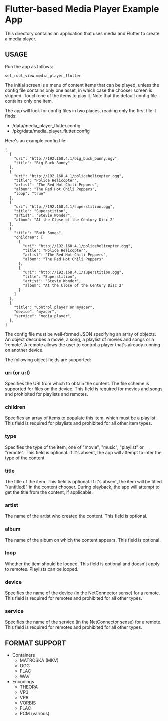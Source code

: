 # Flutter-based Media Player Example App

This directory contains an application that uses media and Flutter to
create a media player.

## USAGE

Run the app as follows:

    set_root_view media_player_flutter

The initial screen is a menu of content items that can be played, unless the
config file contains only one asset, in which case the chooser screen is
skipped. Touch one of the items to play it. Note that the default config file
contains only one item.

The app will look for config files in two places, reading only the first file
it finds:

- /data/media_player_flutter.config
- /pkg/data/media_player_flutter.config

Here's an example config file:

    [
      {
        "uri": "http://192.168.4.1/big_buck_bunny.ogv",
        "title": "Big Buck Bunny"
      },
      {
        "uri": "http://192.168.4.1/policehelicopter.ogg",
        "title": "Police Helicopter",
        "artist": "The Red Hot Chili Peppers",
        "album": "The Red Hot Chili Peppers",
        "loop": "true"
      },
      {
        "uri": "http://192.168.4.1/superstition.ogg",
        "title": "Superstition",
        "artist": "Stevie Wonder",
        "album": "At the Close of the Century Disc 2"
      },
      {
        "title": "Both Songs",
        "children": [
          {
            "uri": "http://192.168.4.1/policehelicopter.ogg",
            "title": "Police Helicopter",
            "artist": "The Red Hot Chili Peppers",
            "album": "The Red Hot Chili Peppers"
          },
          {
            "uri": "http://192.168.4.1/superstition.ogg",
            "title": "Superstition",
            "artist": "Stevie Wonder",
            "album": "At the Close of the Century Disc 2"
          }
        ]
      },
      {
        "title": "Control player on myacer",
        "device": "myacer",
        "service": "media_player",
      },
    ]

The config file must be well-formed JSON specifying an array of objects. An
object describes a movie, a song, a playlist of movies and songs or a 'remote'.
A remote allows the user to control a player that's already running on another
device.

The following object fields are supported:

### uri (or url)

Specifies the URI from which to obtain the content. The file scheme is
supported for files on the device. This field is required for movies and songs
and prohibited for playlists and remotes.

### children

Specifies an array of items to populate this item, which must be a playlist.
This field is required for playlists and prohibited for all other item types.

### type

Specifies the type of the item, one of "movie", "music", "playlist" or "remote".
This field is optional. If it's absent, the app will attempt to infer the type
of the content.

### title

The title of the item. This field is optional. If it's absent, the item will be
titled "(untitled)" in the content chooser. During playback, the app will
attempt to get the title from the content, if applicable.

### artist

The name of the artist who created the content. This field is optional.

### album

The name of the album on which the content appears. This field is optional.

### loop

Whether the item should be looped. This field is optional and doesn't apply to
remotes. Playlists can be looped.

### device

Specifies the name of the device (in the NetConnector sense) for a remote. This
field is required for remotes and prohibited for all other types.

### service

Specifies the name of the service (in the NetConnector sense) for a remote. This
field is required for remotes and prohibited for all other types.

## FORMAT SUPPORT

* Containers
  * MATROSKA (MKV)
  * OGG
  * FLAC
  * WAV
* Encodings
  * THEORA
  * VP3
  * VP8
  * VORBIS
  * FLAC
  * PCM (various)
